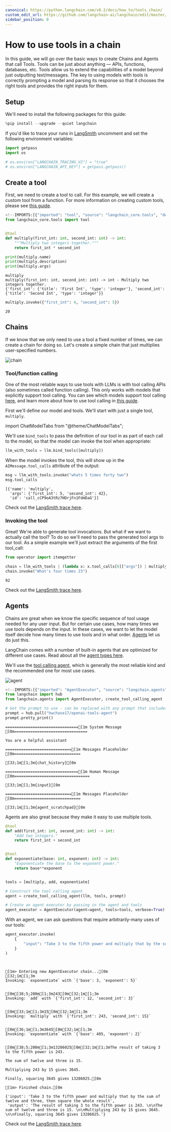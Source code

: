 ```yaml
---
canonical: https://python.langchain.com/v0.2/docs/how_to/tools_chain/
custom_edit_url: https://github.com/langchain-ai/langchain/edit/master/docs/docs/how_to/tools_chain.ipynb
sidebar_position: 0
---
```


# How to use tools in a chain

In this guide, we will go over the basic ways to create Chains and Agents that call Tools. Tools can be just about anything — APIs, functions, databases, etc. Tools allow us to extend the capabilities of a model beyond just outputting text/messages. The key to using models with tools is correctly prompting a model and parsing its response so that it chooses the right tools and provides the right inputs for them.

## Setup

We'll need to install the following packages for this guide:


```python
%pip install --upgrade --quiet langchain
```

If you'd like to trace your runs in [LangSmith](https://docs.smith.langchain.com/) uncomment and set the following environment variables:


```python
import getpass
import os

# os.environ["LANGCHAIN_TRACING_V2"] = "true"
# os.environ["LANGCHAIN_API_KEY"] = getpass.getpass()
```

## Create a tool

First, we need to create a tool to call. For this example, we will create a custom tool from a function. For more information on creating custom tools, please see [this guide](/docs/how_to/custom_tools).


```python
<!--IMPORTS:[{"imported": "tool", "source": "langchain_core.tools", "docs": "https://api.python.langchain.com/en/latest/tools/langchain_core.tools.convert.tool.html", "title": "How to use tools in a chain"}]-->
from langchain_core.tools import tool


@tool
def multiply(first_int: int, second_int: int) -> int:
    """Multiply two integers together."""
    return first_int * second_int
```


```python
print(multiply.name)
print(multiply.description)
print(multiply.args)
```
```output
multiply
multiply(first_int: int, second_int: int) -> int - Multiply two integers together.
{'first_int': {'title': 'First Int', 'type': 'integer'}, 'second_int': {'title': 'Second Int', 'type': 'integer'}}
```

```python
multiply.invoke({"first_int": 4, "second_int": 5})
```



```output
20
```


## Chains

If we know that we only need to use a tool a fixed number of times, we can create a chain for doing so. Let's create a simple chain that just multiplies user-specified numbers.

![chain](../../static/img/tool_chain.svg)

### Tool/function calling
One of the most reliable ways to use tools with LLMs is with tool calling APIs (also sometimes called function calling). This only works with models that explicitly support tool calling. You can see which models support tool calling [here](/docs/integrations/chat/), and learn more about how to use tool calling in [this guide](/docs/how_to/function_calling).

First we'll define our model and tools. We'll start with just a single tool, `multiply`.

import ChatModelTabs from "@theme/ChatModelTabs";

<ChatModelTabs customVarName="llm"/>

We'll use `bind_tools` to pass the definition of our tool in as part of each call to the model, so that the model can invoke the tool when appropriate:


```python
llm_with_tools = llm.bind_tools([multiply])
```

When the model invokes the tool, this will show up in the `AIMessage.tool_calls` attribute of the output:


```python
msg = llm_with_tools.invoke("whats 5 times forty two")
msg.tool_calls
```



```output
[{'name': 'multiply',
  'args': {'first_int': 5, 'second_int': 42},
  'id': 'call_cCP9oA3tRz7HDrjFn1FdmDaG'}]
```


Check out the [LangSmith trace here](https://smith.langchain.com/public/81ff0cbd-e05b-4720-bf61-2c9807edb708/r).

### Invoking the tool

Great! We're able to generate tool invocations. But what if we want to actually call the tool? To do so we'll need to pass the generated tool args to our tool. As a simple example we'll just extract the arguments of the first tool_call:


```python
from operator import itemgetter

chain = llm_with_tools | (lambda x: x.tool_calls[0]["args"]) | multiply
chain.invoke("What's four times 23")
```



```output
92
```


Check out the [LangSmith trace here](https://smith.langchain.com/public/16bbabb9-fc9b-41e5-a33d-487c42df4f85/r).

## Agents

Chains are great when we know the specific sequence of tool usage needed for any user input. But for certain use cases, how many times we use tools depends on the input. In these cases, we want to let the model itself decide how many times to use tools and in what order. [Agents](/docs/tutorials/agents) let us do just this.

LangChain comes with a number of built-in agents that are optimized for different use cases. Read about all the [agent types here](/docs/concepts#agents).

We'll use the [tool calling agent](https://api.python.langchain.com/en/latest/agents/langchain.agents.tool_calling_agent.base.create_tool_calling_agent.html), which is generally the most reliable kind and the recommended one for most use cases.

![agent](../../static/img/tool_agent.svg)


```python
<!--IMPORTS:[{"imported": "AgentExecutor", "source": "langchain.agents", "docs": "https://api.python.langchain.com/en/latest/agents/langchain.agents.agent.AgentExecutor.html", "title": "How to use tools in a chain"}, {"imported": "create_tool_calling_agent", "source": "langchain.agents", "docs": "https://api.python.langchain.com/en/latest/agents/langchain.agents.tool_calling_agent.base.create_tool_calling_agent.html", "title": "How to use tools in a chain"}]-->
from langchain import hub
from langchain.agents import AgentExecutor, create_tool_calling_agent
```


```python
# Get the prompt to use - can be replaced with any prompt that includes variables "agent_scratchpad" and "input"!
prompt = hub.pull("hwchase17/openai-tools-agent")
prompt.pretty_print()
```
```output
================================[1m System Message [0m================================

You are a helpful assistant

=============================[1m Messages Placeholder [0m=============================

[33;1m[1;3m{chat_history}[0m

================================[1m Human Message [0m=================================

[33;1m[1;3m{input}[0m

=============================[1m Messages Placeholder [0m=============================

[33;1m[1;3m{agent_scratchpad}[0m
```
Agents are also great because they make it easy to use multiple tools.


```python
@tool
def add(first_int: int, second_int: int) -> int:
    "Add two integers."
    return first_int + second_int


@tool
def exponentiate(base: int, exponent: int) -> int:
    "Exponentiate the base to the exponent power."
    return base**exponent


tools = [multiply, add, exponentiate]
```


```python
# Construct the tool calling agent
agent = create_tool_calling_agent(llm, tools, prompt)
```


```python
# Create an agent executor by passing in the agent and tools
agent_executor = AgentExecutor(agent=agent, tools=tools, verbose=True)
```

With an agent, we can ask questions that require arbitrarily-many uses of our tools:


```python
agent_executor.invoke(
    {
        "input": "Take 3 to the fifth power and multiply that by the sum of twelve and three, then square the whole result"
    }
)
```
```output


[1m> Entering new AgentExecutor chain...[0m
[32;1m[1;3m
Invoking: `exponentiate` with `{'base': 3, 'exponent': 5}`


[0m[38;5;200m[1;3m243[0m[32;1m[1;3m
Invoking: `add` with `{'first_int': 12, 'second_int': 3}`


[0m[33;1m[1;3m15[0m[32;1m[1;3m
Invoking: `multiply` with `{'first_int': 243, 'second_int': 15}`


[0m[36;1m[1;3m3645[0m[32;1m[1;3m
Invoking: `exponentiate` with `{'base': 405, 'exponent': 2}`


[0m[38;5;200m[1;3m13286025[0m[32;1m[1;3mThe result of taking 3 to the fifth power is 243. 

The sum of twelve and three is 15. 

Multiplying 243 by 15 gives 3645. 

Finally, squaring 3645 gives 13286025.[0m

[1m> Finished chain.[0m
```


```output
{'input': 'Take 3 to the fifth power and multiply that by the sum of twelve and three, then square the whole result',
 'output': 'The result of taking 3 to the fifth power is 243. \n\nThe sum of twelve and three is 15. \n\nMultiplying 243 by 15 gives 3645. \n\nFinally, squaring 3645 gives 13286025.'}
```


Check out the [LangSmith trace here](https://smith.langchain.com/public/eeeb27a4-a2f8-4f06-a3af-9c983f76146c/r).